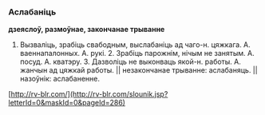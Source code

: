 ### Аслабаніць
**дзеяслоў, размоўнае, закончанае трыванне**

1. Вызваліць, зрабіць свабодным, выслабаніць ад чаго-н. цяжкага. А. ваеннапалонных. А. рукі. 2. Зрабіць парожнім, нічым не занятым. А. посуд. А. кватэру. 3. Дазволіць не выконваць якой-н. работы. А. жанчын ад цяжкай работы. || незакончанае трыванне: аслабаняць. || назоўнік: аслабаненне.

<a rel="author">[http://rv-blr.com/](http://rv-blr.com/slounik.jsp?letterId=0&maskId=0&pageId=286)</a>
